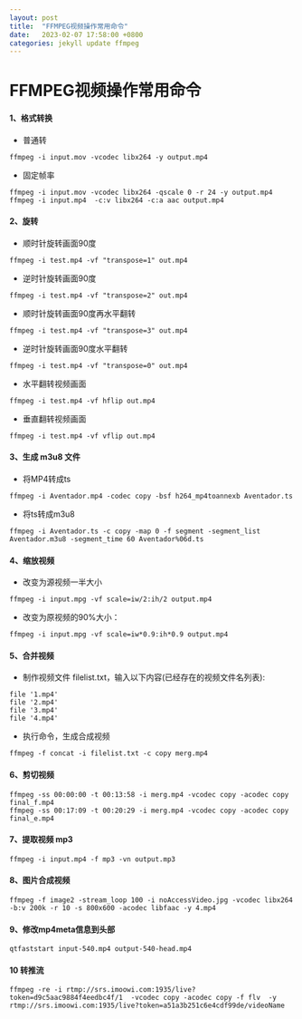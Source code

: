 ```yaml
---
layout: post
title:  "FFMPEG视频操作常用命令"
date:   2023-02-07 17:58:00 +0800
categories: jekyll update ffmpeg
---
```


# FFMPEG视频操作常用命令

#### 1、格式转换
- 普通转
```
ffmpeg -i input.mov -vcodec libx264 -y output.mp4
```
- 固定帧率
```
ffmpeg -i input.mov -vcodec libx264 -qscale 0 -r 24 -y output.mp4
ffmpeg -i input.mp4  -c:v libx264 -c:a aac output.mp4
```

#### 2、旋转
- 顺时针旋转画面90度
```
ffmpeg -i test.mp4 -vf "transpose=1" out.mp4
```
- 逆时针旋转画面90度
```
ffmpeg -i test.mp4 -vf "transpose=2" out.mp4
```
- 顺时针旋转画面90度再水平翻转
```
ffmpeg -i test.mp4 -vf "transpose=3" out.mp4
```
- 逆时针旋转画面90度水平翻转
```
ffmpeg -i test.mp4 -vf "transpose=0" out.mp4
```
- 水平翻转视频画面
```
ffmpeg -i test.mp4 -vf hflip out.mp4
```
- 垂直翻转视频画面
```
ffmpeg -i test.mp4 -vf vflip out.mp4
```

#### 3、生成 m3u8 文件
- 将MP4转成ts
```
ffmpeg -i Aventador.mp4 -codec copy -bsf h264_mp4toannexb Aventador.ts
```
- 将ts转成m3u8
```
ffmpeg -i Aventador.ts -c copy -map 0 -f segment -segment_list Aventador.m3u8 -segment_time 60 Aventador%06d.ts
```

#### 4、缩放视频
- 改变为源视频一半大小
```
ffmpeg -i input.mpg -vf scale=iw/2:ih/2 output.mp4
```
- 改变为原视频的90%大小：
```
ffmpeg -i input.mpg -vf scale=iw*0.9:ih*0.9 output.mp4
```

#### 5、合并视频
- 制作视频文件 filelist.txt，输入以下内容(已经存在的视频文件名列表):
```
file '1.mp4'
file '2.mp4'
file '3.mp4'
file '4.mp4'
```
- 执行命令，生成合成视频
```
ffmpeg -f concat -i filelist.txt -c copy merg.mp4
```

#### 6、剪切视频
```
ffmpeg -ss 00:00:00 -t 00:13:58 -i merg.mp4 -vcodec copy -acodec copy final_f.mp4
ffmpeg -ss 00:17:09 -t 00:20:29 -i merg.mp4 -vcodec copy -acodec copy final_e.mp4
```

#### 7、提取视频 mp3
```
ffmpeg -i input.mp4 -f mp3 -vn output.mp3	
```

#### 8、图片合成视频
```
ffmpeg -f image2 -stream_loop 100 -i noAccessVideo.jpg -vcodec libx264 -b:v 200k -r 10 -s 800x600 -acodec libfaac -y 4.mp4
```

#### 9、修改mp4meta信息到头部
```
qtfaststart input-540.mp4 output-540-head.mp4
```
#### 10 转推流
```
ffmpeg -re -i rtmp://srs.imoowi.com:1935/live?token=d9c5aac9884f4eedbc4f/1  -vcodec copy -acodec copy -f flv  -y rtmp://srs.imoowi.com:1935/live?token=a51a3b251c6e4cdf99de/videoName
```